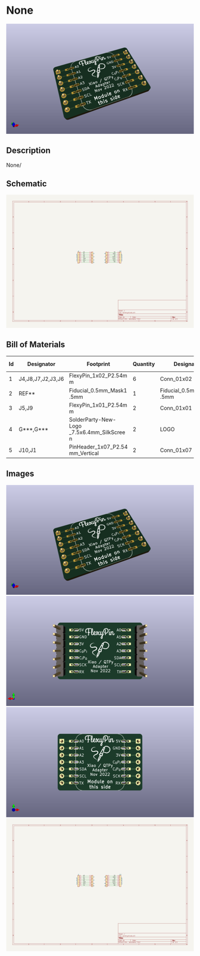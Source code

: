 # None
![None](version_current/working/working_3d.png)
## Description
None/
## Schematic
![None](version_current/working/working_schematic.png)
## Bill of Materials
| Id | Designator | Footprint | Quantity | Designation | Supplier and ref |  |
| --- | --- | --- | --- | --- | --- | --- |
| 1 | J4,J8,J7,J2,J3,J6 | FlexyPin_1x02_P2.54m<br>m | 6 | Conn_01x02 |  |  |
| 2 | REF** | Fiducial_0.5mm_Mask1<br>.5mm | 1 | Fiducial_0.5mm_Mask1<br>.5mm |  |  |
| 3 | J5,J9 | FlexyPin_1x01_P2.54m<br>m | 2 | Conn_01x01 |  |  |
| 4 | G***,G*** | SolderParty-New-Logo<br>_7.5x6.4mm_SilkScree<br>n | 2 | LOGO |  |  |
| 5 | J10,J1 | PinHeader_1x07_P2.54<br>mm_Vertical | 2 | Conn_01x07 |  |  |

## Images
![version_current/working/working_3d.png](version_current/working/working_3d.png)
![version_current/working/working_3d_back.png](version_current/working/working_3d_back.png)
![version_current/working/working_3d_front.png](version_current/working/working_3d_front.png)
![version_current/working/working_schematic.png](version_current/working/working_schematic.png)

